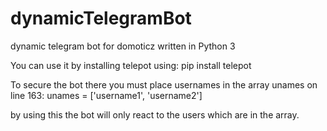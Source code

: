 # dynamicTelegramBot
dynamic telegram bot for domoticz written in Python 3

You can use it by installing telepot using: pip install telepot

To secure the bot there you must place usernames in the array unames on line 163:
unames = ['username1', 'username2'] 

by using this the bot will only react to the users which are in the array.
